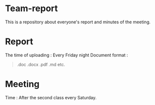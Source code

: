 # Team-report 
This is a repository about everyone's report and minutes of the meeting.

# Report
The time of uploading : Every Friday night
Document format : 
>.doc
>.docx 
>.pdf 
>.md 
etc.

# Meeting
Time : After the second class every Saturday.
